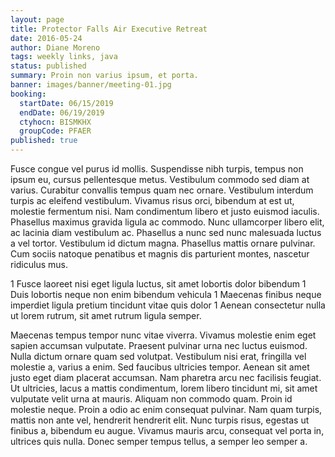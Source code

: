 ```yaml
---
layout: page
title: Protector Falls Air Executive Retreat
date: 2016-05-24
author: Diane Moreno
tags: weekly links, java
status: published
summary: Proin non varius ipsum, et porta.
banner: images/banner/meeting-01.jpg
booking:
  startDate: 06/15/2019
  endDate: 06/19/2019
  ctyhocn: BISMKHX
  groupCode: PFAER
published: true
---
```

Fusce congue vel purus id mollis. Suspendisse nibh turpis, tempus non ipsum eu, cursus pellentesque metus. Vestibulum commodo sed diam at varius. Curabitur convallis tempus quam nec ornare. Vestibulum interdum turpis ac eleifend vestibulum. Vivamus risus orci, bibendum at est ut, molestie fermentum nisi. Nam condimentum libero et justo euismod iaculis. Phasellus maximus gravida ligula ac commodo. Nunc ullamcorper libero elit, ac lacinia diam vestibulum ac. Phasellus a nunc sed nunc malesuada luctus a vel tortor. Vestibulum id dictum magna. Phasellus mattis ornare pulvinar. Cum sociis natoque penatibus et magnis dis parturient montes, nascetur ridiculus mus.

1 Fusce laoreet nisi eget ligula luctus, sit amet lobortis dolor bibendum
1 Duis lobortis neque non enim bibendum vehicula
1 Maecenas finibus neque imperdiet ligula pretium tincidunt vitae quis dolor
1 Aenean consectetur nulla ut lorem rutrum, sit amet rutrum ligula semper.

Maecenas tempus tempor nunc vitae viverra. Vivamus molestie enim eget sapien accumsan vulputate. Praesent pulvinar urna nec luctus euismod. Nulla dictum ornare quam sed volutpat. Vestibulum nisi erat, fringilla vel molestie a, varius a enim. Sed faucibus ultricies tempor. Aenean sit amet justo eget diam placerat accumsan. Nam pharetra arcu nec facilisis feugiat. Ut ultricies, lacus a mattis condimentum, lorem libero tincidunt mi, sit amet vulputate velit urna at mauris. Aliquam non commodo quam. Proin id molestie neque. Proin a odio ac enim consequat pulvinar. Nam quam turpis, mattis non ante vel, hendrerit hendrerit elit. Nunc turpis risus, egestas ut finibus a, bibendum eu augue. Vivamus mauris arcu, consequat vel porta in, ultrices quis nulla. Donec semper tempus tellus, a semper leo semper a.
